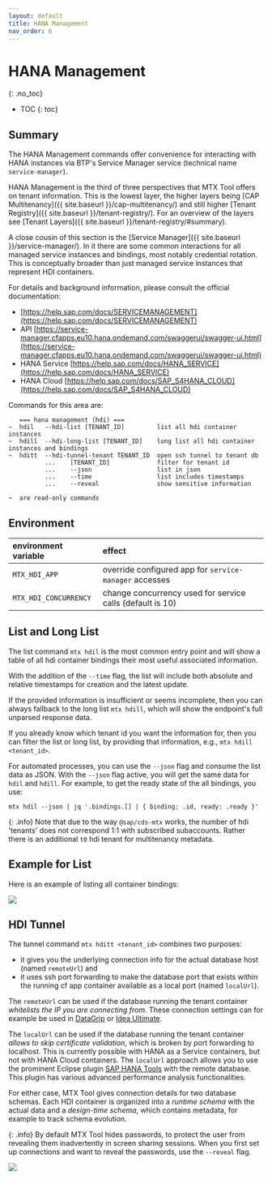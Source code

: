 ```yaml
---
layout: default
title: HANA Management
nav_order: 6
---
```


<!-- prettier-ignore-start -->
# HANA Management
{: .no_toc}
<!-- prettier-ignore-end -->

<!-- prettier-ignore -->
- TOC
{: toc}

## Summary

The HANA Management commands offer convenience for interacting with HANA instances via BTP's Service Manager service
(technical name `service-manager`).

HANA Management is the third of three perspectives that MTX Tool offers on tenant information. This is the
lowest layer, the higher layers being [CAP Multitenancy]({{ site.baseurl }}/cap-multitenancy/) and still higher
[Tenant Registry]({{ site.baseurl }}/tenant-registry/). For an overview of the layers see
[Tenant Layers]({{ site.baseurl }}/tenant-registry/#summary).

A close cousin of this section is the [Service Manager]({{ site.baseurl }}/service-manager/). In it there are
some common interactions for all managed service instances and bindings, most notably credential rotation. This is
conceptually broader than just managed service instances that represent HDI containers.

For details and background information, please consult the official documentation:

- [https://help.sap.com/docs/SERVICEMANAGEMENT](https://help.sap.com/docs/SERVICEMANAGEMENT)
- API [https://service-manager.cfapps.eu10.hana.ondemand.com/swaggerui/swagger-ui.html](https://service-manager.cfapps.eu10.hana.ondemand.com/swaggerui/swagger-ui.html)
- HANA Service [https://help.sap.com/docs/HANA_SERVICE](https://help.sap.com/docs/HANA_SERVICE)
- HANA Cloud [https://help.sap.com/docs/SAP_S4HANA_CLOUD](https://help.sap.com/docs/SAP_S4HANA_CLOUD)

Commands for this area are:

```
   === hana management (hdi) ===
~  hdil   --hdi-list [TENANT_ID]         list all hdi container instances
~  hdill  --hdi-long-list [TENANT_ID]    long list all hdi container instances and bindings
~  hditt  --hdi-tunnel-tenant TENANT_ID  open ssh tunnel to tenant db
          ...    [TENANT_ID]             filter for tenant id
          ...    --json                  list in json
          ...    --time                  list includes timestamps
          ...    --reveal                show sensitive information

~  are read-only commands
```

## Environment

| environment variable  | effect                                                    |
| :-------------------- | :-------------------------------------------------------- |
| `MTX_HDI_APP`         | override configured app for `service-manager` accesses    |
| `MTX_HDI_CONCURRENCY` | change concurrency used for service calls (default is 10) |

## List and Long List

The list command `mtx hdil` is the most common entry point and will show a table of all hdi container bindings their
most useful associated information.

With the addition of the `--time` flag, the list will include both absolute and relative timestamps for creation
and the latest update.

If the provided information is insufficient or seems incomplete, then you can always fallback to the long list
`mtx hdill`, which will show the endpoint's full unparsed response data.

If you already know which tenant id you want the information for, then you can filter the list or long list, by
providing that information, e.g., `mtx hdill <tenant_id>`.

For automated processes, you can use the `--json` flag and consume the list data as JSON. With the
`--json` flag active, you will get the same data for `hdil` and `hdill`. For example, to get the ready state of
the all bindings, you use:

```
mtx hdil --json | jq '.bindings.[] | { binding: .id, ready: .ready }'
```

{: .info}
Note that due to the way `@sap/cds-mtx` works, the number of hdi 'tenants' does not correspond 1:1 with subscribed
subaccounts. Rather there is an additional `t0` hdi tenant for multitenancy metadata.

## Example for List

Here is an example of listing all container bindings:

![](hana-management-list.gif)

## HDI Tunnel

The tunnel command `mtx hditt <tenant_id>` combines two purposes:

- it gives you the underlying connection info for the actual database host (named `remoteUrl`) and
- it uses ssh port forwarding to make the database port that exists within the running cf app container
  available as a local port (named `localUrl`).

The `remoteUrl` can be used if the database running the tenant container _whitelists the IP you are connecting
from_. These connection settings can for example be used in [DataGrip](https://www.jetbrains.com/datagrip/)
or [Idea Ultimate](https://www.jetbrains.com/idea/).

The `localUrl` can be used if the database running the tenant container _allows to skip certificate validation_,
which is broken by port forwarding to localhost. This is currently possible with HANA as a Service containers, but not
with HANA Cloud containers. The `localUrl` approach allows you to use the prominent Eclipse plugin
[SAP HANA Tools](https://tools.eu1.hana.ondemand.com/#hanatools) with the remote database. This plugin has various
advanced performance analysis functionalities.

For either case, MTX Tool gives connection details for two database schemas. Each HDI container is organized into a
_runtime schema_ with the actual data and a _design-time schema_, which contains metadata, for example to track schema
evolution.

{: .info}
By default MTX Tool hides passwords, to protect the user from revealing them inadvertently in screen sharing sessions.
When you first set up connections and want to reveal the passwords, use the `--reveal` flag.

![](hana-management-tunnel.gif)
